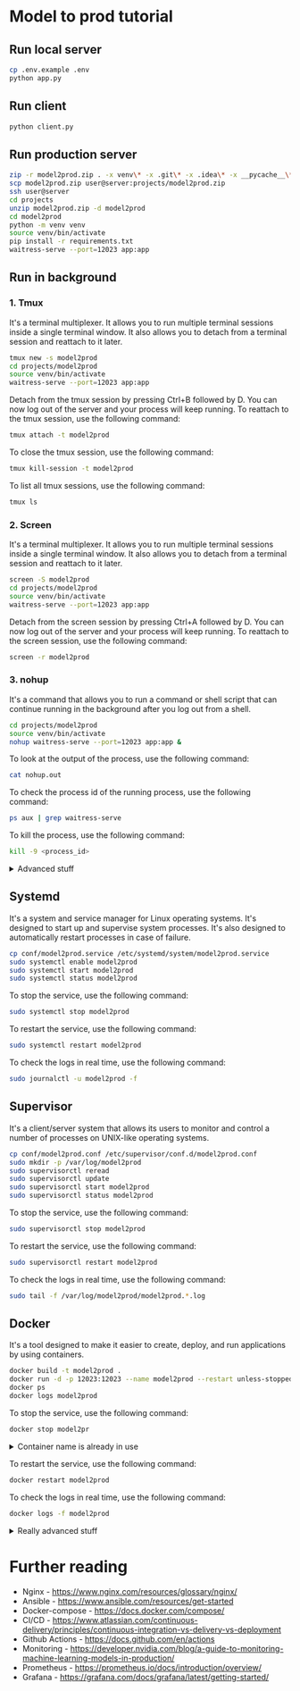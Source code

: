 # Model to prod tutorial

## Run local server

``` bash
cp .env.example .env
python app.py
```

## Run client

``` bash
python client.py
```

## Run production server

``` bash
zip -r model2prod.zip . -x venv\* -x .git\* -x .idea\* -x __pycache__\*
scp model2prod.zip user@server:projects/model2prod.zip
ssh user@server
cd projects
unzip model2prod.zip -d model2prod
cd model2prod
python -m venv venv 
source venv/bin/activate
pip install -r requirements.txt
waitress-serve --port=12023 app:app
```

## Run in background

### 1. Tmux

It's a terminal multiplexer. It allows you to run multiple terminal sessions inside a single terminal window. It also
allows you to detach from a terminal session and reattach to it later.

``` bash
tmux new -s model2prod
cd projects/model2prod
source venv/bin/activate
waitress-serve --port=12023 app:app
```

Detach from the tmux session by pressing Ctrl+B followed by D. You can now log out of the server and your process will
keep running.
To reattach to the tmux session, use the following command:

``` bash
tmux attach -t model2prod
```

To close the tmux session, use the following command:

``` bash
tmux kill-session -t model2prod
```

To list all tmux sessions, use the following command:

``` bash
tmux ls
```

### 2. Screen

It's a terminal multiplexer. It allows you to run multiple terminal sessions inside a single terminal window. It also
allows you to detach from a terminal session and reattach to it later.

``` bash
screen -S model2prod
cd projects/model2prod
source venv/bin/activate
waitress-serve --port=12023 app:app
```

Detach from the screen session by pressing Ctrl+A followed by D. You can now log out of the server and your process will
keep running.
To reattach to the screen session, use the following command:

``` bash
screen -r model2prod
```

### 3. nohup

It's a command that allows you to run a command or shell script that can continue running in the background after you
log out from a shell.

``` bash
cd projects/model2prod
source venv/bin/activate
nohup waitress-serve --port=12023 app:app &
```

To look at the output of the process, use the following command:

``` bash
cat nohup.out
```

To check the process id of the running process, use the following command:

``` bash
ps aux | grep waitress-serve
```

To kill the process, use the following command:

``` bash
kill -9 <process_id>
```

<details>
<summary>Advanced stuff</summary>

What if you want to run other server with waitress - you cant because name of the process is the same. You can use this
command to run named process (e.g. model2prod):

``` bash
nohup bash -c 'exec -a model2prod waitress-serve --port=12023 app:app' &
```

To kill the process, use the following command:

``` bash
pkill -f model2prod
```

</details>

## Systemd

It's a system and service manager for Linux operating systems. It's designed to start up and supervise system processes.
It's also designed to automatically restart processes in case of failure.

``` bash
cp conf/model2prod.service /etc/systemd/system/model2prod.service
sudo systemctl enable model2prod
sudo systemctl start model2prod
sudo systemctl status model2prod
```

To stop the service, use the following command:

``` bash
sudo systemctl stop model2prod
```

To restart the service, use the following command:

``` bash
sudo systemctl restart model2prod
```

To check the logs in real time, use the following command:

``` bash
sudo journalctl -u model2prod -f
```

## Supervisor

It's a client/server system that allows its users to monitor and control a number of processes on UNIX-like operating
systems.

``` bash
cp conf/model2prod.conf /etc/supervisor/conf.d/model2prod.conf
sudo mkdir -p /var/log/model2prod
sudo supervisorctl reread
sudo supervisorctl update
sudo supervisorctl start model2prod
sudo supervisorctl status model2prod
```

To stop the service, use the following command:

``` bash
sudo supervisorctl stop model2prod
```

To restart the service, use the following command:

``` bash
sudo supervisorctl restart model2prod
```

To check the logs in real time, use the following command:

``` bash
sudo tail -f /var/log/model2prod/model2prod.*.log
```

## Docker

It's a tool designed to make it easier to create, deploy, and run applications by using containers.

``` bash
docker build -t model2prod .
docker run -d -p 12023:12023 --name model2prod --restart unless-stopped --env-file .env model2prod
docker ps
docker logs model2prod
```

To stop the service, use the following command:

``` bash
docker stop model2pr
```

<details>
<summary>Container name is already in use</summary>

If you get the following error:

`Error response from daemon: Conflict. The container name "/model2prod" is already in use by container`

You can use the following command to remove the container:

``` bash
docker rm model2prod
```

</details>


To restart the service, use the following command:

``` bash
docker restart model2prod
```

To check the logs in real time, use the following command:

``` bash
docker logs -f model2prod
```

<details>
<summary>Really advanced stuff</summary>

# Deploying a Docker container to a remote server

## Manual

``` bash
docker build -t model2prod .
docker save -o model2prod.tar model2prod
scp model2prod.tar user@server:projects/model2prod/model2prod.tar
scp .env user@server:projects/model2prod/.env
ssh user@server
cd projects/model2prod
docker load -i model2prod.tar
docker run -d -p 12023:12023 --name model2prod --restart unless-stopped --env-file .env model2prod
```

## Image registry

``` bash
docker build -t model2prod .
docker tag model2prod user/model2prod
docker push user/model2prod
ssh user@server
docker pull user/model2prod
docker run -d -p 12023:12023 --name model2prod --restart unless-stopped --env-file .env user/model2prod
```

</details>

# Further reading

- Nginx - https://www.nginx.com/resources/glossary/nginx/
- Ansible - https://www.ansible.com/resources/get-started
- Docker-compose - https://docs.docker.com/compose/
- CI/CD - https://www.atlassian.com/continuous-delivery/principles/continuous-integration-vs-delivery-vs-deployment
- Github Actions - https://docs.github.com/en/actions
- Monitoring - https://developer.nvidia.com/blog/a-guide-to-monitoring-machine-learning-models-in-production/
- Prometheus - https://prometheus.io/docs/introduction/overview/
- Grafana - https://grafana.com/docs/grafana/latest/getting-started/